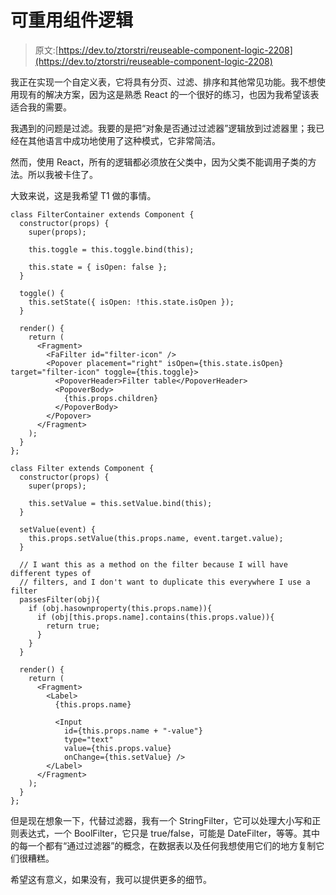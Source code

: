 # 可重用组件逻辑

> 原文:[https://dev.to/ztorstri/reuseable-component-logic-2208](https://dev.to/ztorstri/reuseable-component-logic-2208)

我正在实现一个自定义表，它将具有分页、过滤、排序和其他常见功能。我不想使用现有的解决方案，因为这是熟悉 React 的一个很好的练习，也因为我希望该表适合我的需要。

我遇到的问题是过滤。我要的是把“对象是否通过过滤器”逻辑放到过滤器里；我已经在其他语言中成功地使用了这种模式，它非常简洁。

然而，使用 React，所有的逻辑都必须放在父类中，因为父类不能调用子类的方法。所以我被卡住了。

大致来说，这是我希望 T1 做的事情。

```
class FilterContainer extends Component {
  constructor(props) {
    super(props);

    this.toggle = this.toggle.bind(this);

    this.state = { isOpen: false };
  }

  toggle() {
    this.setState({ isOpen: !this.state.isOpen });
  }

  render() {
    return (
      <Fragment>
        <FaFilter id="filter-icon" />
        <Popover placement="right" isOpen={this.state.isOpen} target="filter-icon" toggle={this.toggle}>
          <PopoverHeader>Filter table</PopoverHeader>
          <PopoverBody>
            {this.props.children}
          </PopoverBody>
        </Popover>
      </Fragment>
    );
  }
};

class Filter extends Component {
  constructor(props) {
    super(props);

    this.setValue = this.setValue.bind(this);
  }

  setValue(event) {
    this.props.setValue(this.props.name, event.target.value);
  }

  // I want this as a method on the filter because I will have different types of
  // filters, and I don't want to duplicate this everywhere I use a filter
  passesFilter(obj){
    if (obj.hasownproperty(this.props.name)){
      if (obj[this.props.name].contains(this.props.value)){
        return true;
      }
    }
  }

  render() {
    return (
      <Fragment>
        <Label>
          {this.props.name}

          <Input
            id={this.props.name + "-value"}
            type="text"
            value={this.props.value}
            onChange={this.setValue} />
        </Label>
      </Fragment>
    );
  }
}; 
```

但是现在想象一下，代替过滤器，我有一个 StringFilter，它可以处理大小写和正则表达式，一个 BoolFilter，它只是 true/false，可能是 DateFilter，等等。其中的每一个都有“通过过滤器”的概念，在数据表以及任何我想使用它们的地方复制它们很糟糕。

希望这有意义，如果没有，我可以提供更多的细节。